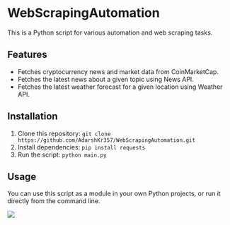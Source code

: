 # WebScrapingAutomation

This is a Python script for various automation and web scraping tasks.

## Features

- Fetches cryptocurrency news and market data from CoinMarketCap.
- Fetches the latest news about a given topic using News API.
- Fetches the latest weather forecast for a given location using Weather API.

## Installation

1. Clone this repository: `git clone https://github.com/AdarshKr357/WebScrapingAutomation.git`
2. Install dependencies: `pip install requests`
3. Run the script: `python main.py`

## Usage

You can use this script as a module in your own Python projects, or run it directly from the command line.

[![](https://img.shields.io/badge/Made%20With%20%E2%9D%A4%EF%B8%8F%20By-Adarsh-red)](https://github.com/adarshkr357)
